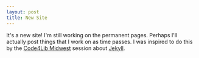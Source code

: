 ```yaml
---
layout: post
title: New Site
---
```


It's a new site! I'm still working on the permanent pages. Perhaps I'll actually post things that I work on as time passes. I was inspired to do this by the [Code4Lib Midwest](https://wiki.code4lib.org/2017_Code4Lib_Midwest_Meeting) session about [Jekyll](https://jekyllrb.com/).  